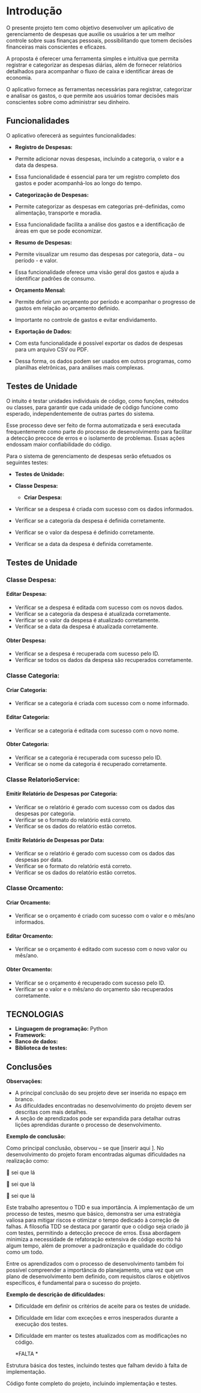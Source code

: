 # Introdução

O presente projeto tem como objetivo desenvolver um aplicativo de gerenciamento de despesas que auxilie os usuários a ter um melhor controle sobre suas finanças pessoais, possibilitando que tomem decisões financeiras mais conscientes e eficazes.

A proposta é oferecer uma ferramenta simples e intuitiva que permita registrar e categorizar as despesas diárias, além de fornecer relatórios detalhados para acompanhar o fluxo de caixa e identificar áreas de economia.

O aplicativo fornece as ferramentas necessárias para registrar, categorizar e analisar os gastos, o que permite aos usuários tomar decisões mais conscientes sobre como administrar seu dinheiro.

## Funcionalidades

O aplicativo oferecerá as seguintes funcionalidades:

* **Registro de Despesas:**

* Permite adicionar novas despesas, incluindo a categoria, o valor e a data da despesa.
* Essa funcionalidade é essencial para ter um registro completo dos gastos e poder acompanhá-los ao longo do tempo.

* **Categorização de Despesas:**

* Permite categorizar as despesas em categorias pré-definidas, como alimentação, transporte e moradia.
* Essa funcionalidade facilita a análise dos gastos e a identificação de áreas em que se pode economizar.

* **Resumo de Despesas:**

* Permite visualizar um resumo das despesas por categoria, data – ou período - e valor.
* Essa funcionalidade oferece uma visão geral dos gastos e ajuda a identificar padrões de consumo.

* **Orçamento Mensal:**

* Permite definir um orçamento por período e acompanhar o progresso de gastos em relação ao orçamento definido.
* Importante no controle de gastos e evitar endividamento.

* **Exportação de Dados:**

* Com esta funcionalidade é possível exportar os dados de despesas para um arquivo CSV ou PDF.
* Dessa forma, os dados podem ser usados em outros programas, como planilhas eletrônicas, para análises mais complexas.

## Testes de Unidade

O intuito é testar unidades individuais de código, como funções, métodos ou classes, para garantir que cada unidade de código funcione como esperado, independentemente de outras partes do sistema.

Esse processo deve ser feito de forma automatizada e será executada frequentemente como parte do processo de desenvolvimento para facilitar a detecção precoce de erros e o isolamento de problemas. Essas ações endossam maior confiabilidade do código.

Para o sistema de gerenciamento de despesas serão efetuados os seguintes testes:

* **Testes de Unidade:**

* **Classe Despesa:**

  * **Criar Despesa:**

* Verificar se a despesa é criada com sucesso com os dados informados.
* Verificar se a categoria da despesa é definida corretamente.
* Verificar se o valor da despesa é definido corretamente.
* Verificar se a data da despesa é definida corretamente.


## Testes de Unidade

### Classe Despesa:

#### Editar Despesa:

* Verificar se a despesa é editada com sucesso com os novos dados.
* Verificar se a categoria da despesa é atualizada corretamente.
* Verificar se o valor da despesa é atualizado corretamente.
* Verificar se a data da despesa é atualizada corretamente.

#### Obter Despesa:

* Verificar se a despesa é recuperada com sucesso pelo ID.
* Verificar se todos os dados da despesa são recuperados corretamente.

### Classe Categoria:

#### Criar Categoria:

* Verificar se a categoria é criada com sucesso com o nome informado.

#### Editar Categoria:

* Verificar se a categoria é editada com sucesso com o novo nome.

#### Obter Categoria:

* Verificar se a categoria é recuperada com sucesso pelo ID.
* Verificar se o nome da categoria é recuperado corretamente.

### Classe RelatorioService:

#### Emitir Relatório de Despesas por Categoria:

* Verificar se o relatório é gerado com sucesso com os dados das despesas por categoria.
* Verificar se o formato do relatório está correto.
* Verificar se os dados do relatório estão corretos.

#### Emitir Relatório de Despesas por Data:

* Verificar se o relatório é gerado com sucesso com os dados das despesas por data.
* Verificar se o formato do relatório está correto.
* Verificar se os dados do relatório estão corretos.

### Classe Orcamento:

#### Criar Orcamento:

* Verificar se o orçamento é criado com sucesso com o valor e o mês/ano informados.

#### Editar Orcamento:

* Verificar se o orçamento é editado com sucesso com o novo valor ou mês/ano.

#### Obter Orcamento:

* Verificar se o orçamento é recuperado com sucesso pelo ID.
* Verificar se o valor e o mês/ano do orçamento são recuperados corretamente.

## TECNOLOGIAS

* **Linguagem de programação:** Python
* **Framework:**
* **Banco de dados:** 
* **Biblioteca de testes:** 

## Conclusões

**Observações:**

* A principal conclusão do seu projeto deve ser inserida no espaço em branco.
* As dificuldades encontradas no desenvolvimento do projeto devem ser descritas com mais detalhes.
* A seção de aprendizados pode ser expandida para detalhar outras lições aprendidas durante o processo de desenvolvimento.

**Exemplo de conclusão:**

Como principal conclusão, observou – se que [inserir aqui ]. No desenvolvimento do projeto foram encontradas algumas dificuldades na realização como:  

 sei que lá 

 sei que lá 

 sei que lá 

 

Este trabalho apresentou o TDD e sua importância. A implementação de um processo de testes, mesmo que básico, demonstra ser uma estratégia valiosa para mitigar riscos e otimizar o tempo dedicado à correção de falhas. A filosofia TDD se destaca por garantir que o código seja criado já com testes, permitindo a detecção precoce de erros. Essa abordagem minimiza a necessidade de refatoração extensiva de código escrito há algum tempo, além de promover a padronização e qualidade do código como um todo.  

Entre os aprendizados com o processo de desenvolvimento também foi possível compreender a importância do planejamento, uma vez que um plano de desenvolvimento bem definido, com requisitos claros e objetivos específicos, é fundamental para o sucesso do projeto. 

**Exemplo de descrição de dificuldades:**

* Dificuldade em definir os critérios de aceite para os testes de unidade.
* Dificuldade em lidar com exceções e erros inesperados durante a execução dos testes.
* Dificuldade em manter os testes atualizados com as modificações no código.

    *FALTA * 

Estrutura básica dos testes, incluindo testes que falham devido à falta de implementação. 

Código fonte completo do projeto, incluindo implementação e testes. 